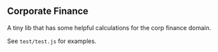 ## Corporate Finance

A tiny lib that has some helpful calculations for the corp finance domain.

See `test/test.js` for examples.

